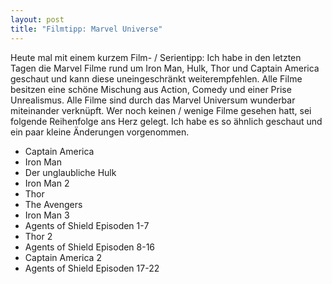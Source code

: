 ```yaml
---
layout: post
title: "Filmtipp: Marvel Universe"
---
```

Heute mal mit einem kurzem Film- / Serientipp: Ich habe in den letzten Tagen die Marvel Filme rund um Iron Man, Hulk, Thor und Captain America geschaut und kann diese uneingeschränkt weiterempfehlen. Alle Filme besitzen eine schöne Mischung aus Action, Comedy und einer Prise Unrealismus. Alle Filme sind durch das Marvel Universum wunderbar miteinander verknüpft. Wer noch keinen / wenige Filme gesehen hatt, sei folgende Reihenfolge ans Herz gelegt. Ich habe es so ähnlich geschaut und ein paar kleine Änderungen vorgenommen.

*   Captain America
*   Iron Man
*   Der unglaubliche Hulk
*   Iron Man 2
*   Thor
*   The Avengers
*   Iron Man 3
*   Agents of Shield Episoden 1-7
*   Thor 2
*   Agents of Shield Episoden 8-16
*   Captain America 2
*   Agents of Shield Episoden 17-22
